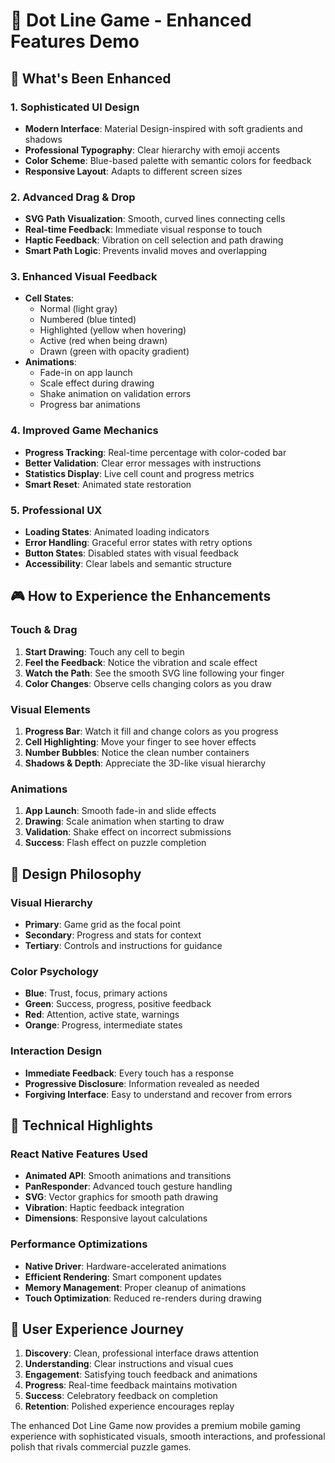 # 🎯 Dot Line Game - Enhanced Features Demo

## 🚀 What's Been Enhanced

### 1. **Sophisticated UI Design**
- **Modern Interface**: Material Design-inspired with soft gradients and shadows
- **Professional Typography**: Clear hierarchy with emoji accents
- **Color Scheme**: Blue-based palette with semantic colors for feedback
- **Responsive Layout**: Adapts to different screen sizes

### 2. **Advanced Drag & Drop**
- **SVG Path Visualization**: Smooth, curved lines connecting cells
- **Real-time Feedback**: Immediate visual response to touch
- **Haptic Feedback**: Vibration on cell selection and path drawing
- **Smart Path Logic**: Prevents invalid moves and overlapping

### 3. **Enhanced Visual Feedback**
- **Cell States**: 
  - Normal (light gray)
  - Numbered (blue tinted)
  - Highlighted (yellow when hovering)
  - Active (red when being drawn)
  - Drawn (green with opacity gradient)
- **Animations**:
  - Fade-in on app launch
  - Scale effect during drawing
  - Shake animation on validation errors
  - Progress bar animations

### 4. **Improved Game Mechanics**
- **Progress Tracking**: Real-time percentage with color-coded bar
- **Better Validation**: Clear error messages with instructions
- **Statistics Display**: Live cell count and progress metrics
- **Smart Reset**: Animated state restoration

### 5. **Professional UX**
- **Loading States**: Animated loading indicators
- **Error Handling**: Graceful error states with retry options
- **Button States**: Disabled states with visual feedback
- **Accessibility**: Clear labels and semantic structure

## 🎮 How to Experience the Enhancements

### Touch & Drag
1. **Start Drawing**: Touch any cell to begin
2. **Feel the Feedback**: Notice the vibration and scale effect
3. **Watch the Path**: See the smooth SVG line following your finger
4. **Color Changes**: Observe cells changing colors as you draw

### Visual Elements
1. **Progress Bar**: Watch it fill and change colors as you progress
2. **Cell Highlighting**: Move your finger to see hover effects
3. **Number Bubbles**: Notice the clean number containers
4. **Shadows & Depth**: Appreciate the 3D-like visual hierarchy

### Animations
1. **App Launch**: Smooth fade-in and slide effects
2. **Drawing**: Scale animation when starting to draw
3. **Validation**: Shake effect on incorrect submissions
4. **Success**: Flash effect on puzzle completion

## 🎨 Design Philosophy

### Visual Hierarchy
- **Primary**: Game grid as the focal point
- **Secondary**: Progress and stats for context
- **Tertiary**: Controls and instructions for guidance

### Color Psychology
- **Blue**: Trust, focus, primary actions
- **Green**: Success, progress, positive feedback
- **Red**: Attention, active state, warnings
- **Orange**: Progress, intermediate states

### Interaction Design
- **Immediate Feedback**: Every touch has a response
- **Progressive Disclosure**: Information revealed as needed
- **Forgiving Interface**: Easy to understand and recover from errors

## 🔧 Technical Highlights

### React Native Features Used
- **Animated API**: Smooth animations and transitions
- **PanResponder**: Advanced touch gesture handling
- **SVG**: Vector graphics for smooth path drawing
- **Vibration**: Haptic feedback integration
- **Dimensions**: Responsive layout calculations

### Performance Optimizations
- **Native Driver**: Hardware-accelerated animations
- **Efficient Rendering**: Smart component updates
- **Memory Management**: Proper cleanup of animations
- **Touch Optimization**: Reduced re-renders during drawing

## 🎯 User Experience Journey

1. **Discovery**: Clean, professional interface draws attention
2. **Understanding**: Clear instructions and visual cues
3. **Engagement**: Satisfying touch feedback and animations
4. **Progress**: Real-time feedback maintains motivation
5. **Success**: Celebratory feedback on completion
6. **Retention**: Polished experience encourages replay

The enhanced Dot Line Game now provides a premium mobile gaming experience with sophisticated visuals, smooth interactions, and professional polish that rivals commercial puzzle games.